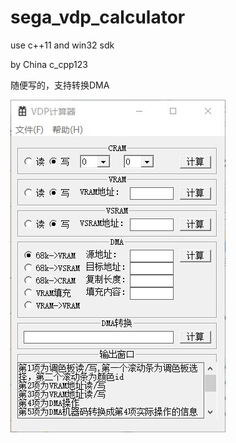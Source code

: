# sega_vdp_calculator
use c++11 and win32 sdk





by China c_cpp123




随便写的，支持转换DMA

![img](https://raw.githubusercontent.com/qq108201645/sega_vdp_calculator/main/2e78a52e7b647c72.jpg)
